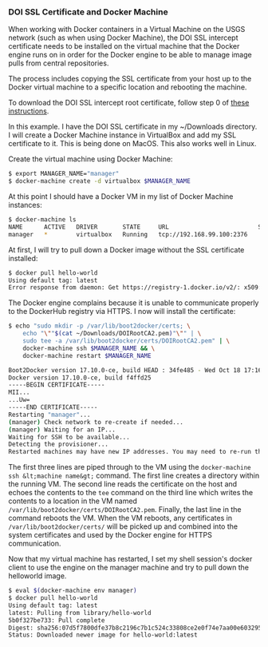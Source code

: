 ### DOI SSL Certificate and Docker Machine

When working with Docker containers in a Virtual Machine on the USGS network (such as when using Docker Machine), the DOI SSL intercept certificate needs to be installed on the virtual machine that the Docker engine runs on in order for the Docker engine to be able to manage image pulls from central repositories. 

The process includes copying the SSL certificate from your host up to the Docker virtual machine to a specific location and rebooting the machine. 

To download the DOI SSL intercept root certificate, follow step 0 of [these instructions](WorkingWithinSSLIntercept.md#0-get-the-ssl-intercept-root-certificate). 

In this example. I have the DOI SSL certificate in my ~/Downloads directory. I will create a Docker Machine instance in VirtualBox and add my SSL certificate to it. This is being done on MacOS. This also works well in Linux.

Create the virtual machine using Docker Machine:
```bash
$ export MANAGER_NAME="manager"
$ docker-machine create -d virtualbox $MANAGER_NAME
```

At this point I should have a Docker VM in my list of Docker Machine instances:
```bash
$ docker-machine ls
NAME      ACTIVE   DRIVER       STATE     URL                         SWARM   DOCKER        ERRORS
manager   *        virtualbox   Running   tcp://192.168.99.100:2376           v17.10.0-ce
```

At first, I will try to pull down a Docker image without the SSL certificate installed:
```bash
$ docker pull hello-world
Using default tag: latest
Error response from daemon: Get https://registry-1.docker.io/v2/: x509: certificate signed by unknown authority
```

The Docker engine complains because it is unable to communicate properly to the DockerHub registry via HTTPS. I now will install the certificate:

```bash
$ echo "sudo mkdir -p /var/lib/boot2docker/certs; \
    echo "\""$(cat ~/Downloads/DOIRootCA2.pem)"\"" | \
    sudo tee -a /var/lib/boot2docker/certs/DOIRootCA2.pem" | \
    docker-machine ssh $MANAGER_NAME && \
    docker-machine restart $MANAGER_NAME

Boot2Docker version 17.10.0-ce, build HEAD : 34fe485 - Wed Oct 18 17:16:34 UTC 2017
Docker version 17.10.0-ce, build f4ffd25
-----BEGIN CERTIFICATE-----
MII...
...Uw=
-----END CERTIFICATE-----
Restarting "manager"...
(manager) Check network to re-create if needed...
(manager) Waiting for an IP...
Waiting for SSH to be available...
Detecting the provisioner...
Restarted machines may have new IP addresses. You may need to re-run the `docker-machine env` command.
```

The first three lines are piped through to the VM using the `docker-machine ssh &lt;machine name&gt;` command. The first line creates a directory within the running VM. The second line reads the certificate on the host and echoes the contents to the `tee` command on the third line which writes the contents to a location in the VM named `/var/lib/boot2docker/certs/DOIRootCA2.pem`. Finally, the last line in the command reboots the VM. When the VM reboots, any certificates in `/var/lib/boot2docker/certs/` will be picked up and combined into the system certificates and used by the Docker engine for HTTPS communication.

Now that my virtual machine has restarted, I set my shell session's docker client to use the engine on the manager machine and try to pull down the helloworld image.

```bash
$ eval $(docker-machine env manager)
$ docker pull hello-world
Using default tag: latest
latest: Pulling from library/hello-world
5b0f327be733: Pull complete
Digest: sha256:07d5f7800dfe37b8c2196c7b1c524c33808ce2e0f74e7aa00e603295ca9a0972
Status: Downloaded newer image for hello-world:latest
```
